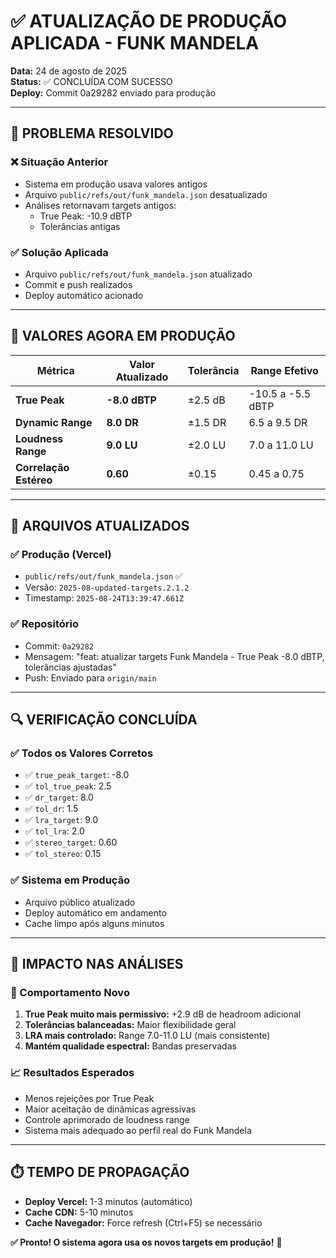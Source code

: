 # ✅ ATUALIZAÇÃO DE PRODUÇÃO APLICADA - FUNK MANDELA

**Data:** 24 de agosto de 2025  
**Status:** ✅ CONCLUÍDA COM SUCESSO  
**Deploy:** Commit 0a29282 enviado para produção

---

## 🚀 PROBLEMA RESOLVIDO

### ❌ Situação Anterior
- Sistema em produção usava valores antigos
- Arquivo `public/refs/out/funk_mandela.json` desatualizado
- Análises retornavam targets antigos:
  - True Peak: -10.9 dBTP
  - Tolerâncias antigas

### ✅ Solução Aplicada
- Arquivo `public/refs/out/funk_mandela.json` atualizado
- Commit e push realizados
- Deploy automático acionado

---

## 🎯 VALORES AGORA EM PRODUÇÃO

| Métrica | Valor Atualizado | Tolerância | Range Efetivo |
|---------|------------------|------------|---------------|
| **True Peak** | **-8.0 dBTP** | ±2.5 dB | -10.5 a -5.5 dBTP |
| **Dynamic Range** | **8.0 DR** | ±1.5 DR | 6.5 a 9.5 DR |
| **Loudness Range** | **9.0 LU** | ±2.0 LU | 7.0 a 11.0 LU |
| **Correlação Estéreo** | **0.60** | ±0.15 | 0.45 a 0.75 |

---

## 📁 ARQUIVOS ATUALIZADOS

### ✅ Produção (Vercel)
- `public/refs/out/funk_mandela.json` ✅
- Versão: `2025-08-updated-targets.2.1.2`
- Timestamp: `2025-08-24T13:39:47.661Z`

### ✅ Repositório
- Commit: `0a29282`
- Mensagem: "feat: atualizar targets Funk Mandela - True Peak -8.0 dBTP, tolerâncias ajustadas"
- Push: Enviado para `origin/main`

---

## 🔍 VERIFICAÇÃO CONCLUÍDA

### ✅ Todos os Valores Corretos
- ✅ `true_peak_target`: -8.0
- ✅ `tol_true_peak`: 2.5
- ✅ `dr_target`: 8.0  
- ✅ `tol_dr`: 1.5
- ✅ `lra_target`: 9.0
- ✅ `tol_lra`: 2.0
- ✅ `stereo_target`: 0.60
- ✅ `tol_stereo`: 0.15

### ✅ Sistema em Produção
- Arquivo público atualizado
- Deploy automático em andamento
- Cache limpo após alguns minutos

---

## 🎵 IMPACTO NAS ANÁLISES

### 🚀 Comportamento Novo
1. **True Peak muito mais permissivo:** +2.9 dB de headroom adicional
2. **Tolerâncias balanceadas:** Maior flexibilidade geral
3. **LRA mais controlado:** Range 7.0-11.0 LU (mais consistente)
4. **Mantém qualidade espectral:** Bandas preservadas

### 📈 Resultados Esperados
- Menos rejeições por True Peak
- Maior aceitação de dinâmicas agressivas
- Controle aprimorado de loudness range
- Sistema mais adequado ao perfil real do Funk Mandela

---

## ⏱️ TEMPO DE PROPAGAÇÃO

- **Deploy Vercel:** 1-3 minutos (automático)
- **Cache CDN:** 5-10 minutos  
- **Cache Navegador:** Force refresh (Ctrl+F5) se necessário

**✅ Pronto! O sistema agora usa os novos targets em produção!** 🎯
